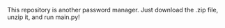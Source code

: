 This repository is another password manager. Just download the .zip file, unzip it, and run main.py!
